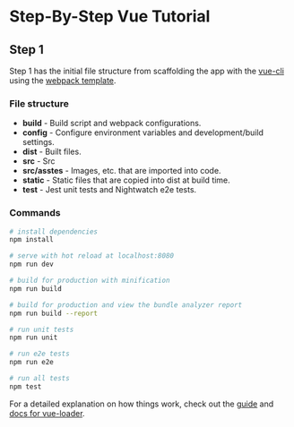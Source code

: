 # Step-By-Step Vue Tutorial

## Step 1

Step 1 has the initial file structure from scaffolding the app with
the [vue-cli](https://cli.vuejs.org/) using the
[webpack template](https://github.com/vuejs-templates/webpack).

### File structure
- **build** - Build script and webpack configurations.
- **config** - Configure environment variables and development/build settings.
- **dist** - Built files.
- **src** - Src
- **src/asstes** - Images, etc. that are imported into code.
- **static** - Static files that are copied into dist at build time.
- **test** - Jest unit tests and Nightwatch e2e tests.


### Commands

``` bash
# install dependencies
npm install

# serve with hot reload at localhost:8080
npm run dev

# build for production with minification
npm run build

# build for production and view the bundle analyzer report
npm run build --report

# run unit tests
npm run unit

# run e2e tests
npm run e2e

# run all tests
npm test
```

For a detailed explanation on how things work, check out the [guide](http://vuejs-templates.github.io/webpack/) and [docs for vue-loader](http://vuejs.github.io/vue-loader).
